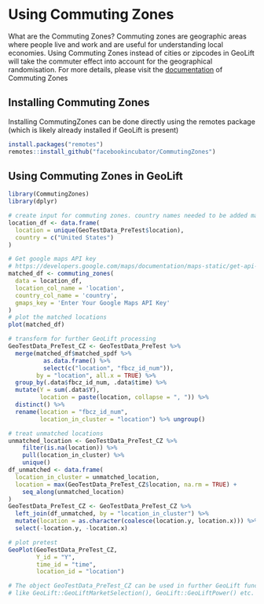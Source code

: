 # Using Commuting Zones

What are the Commuting Zones? Commuting zones are geographic areas where
people live and work and are useful for understanding local economies.
Using Commuting Zones instead of cities or zipcodes in GeoLift will take
the commuter effect into account for the geographical randomisation. For
more details, please visit the
[documentation](https://facebookincubator.github.io/CommutingZones/docs/intro)
of Commuting Zones

## Installing Commuting Zones

Installing CommutingZones can be done directly using the remotes package
(which is likely already installed if GeoLift is present)

``` r
install.packages("remotes")
remotes::install_github("facebookincubator/CommutingZones")
```

## Using Commuting Zones in GeoLift

``` r
library(CommutingZones)
library(dplyr)

# create input for commuting zones. country names needed to be added manually
location_df <- data.frame(
  location = unique(GeoTestData_PreTest$location),
  country = c("United States")
)

# Get google maps API key 
# https://developers.google.com/maps/documentation/maps-static/get-api-key/
matched_df <- commuting_zones(
  data = location_df,
  location_col_name = 'location',
  country_col_name = 'country',
  gmaps_key = 'Enter Your Google Maps API Key'
)
# plot the matched locations
plot(matched_df)

# transform for further GeoLift processing
GeoTestData_PreTest_CZ <- GeoTestData_PreTest %>% 
  merge(matched_df$matched_spdf %>% 
          as.data.frame() %>% 
          select(c("location", "fbcz_id_num")), 
        by = "location", all.x = TRUE) %>% 
  group_by(.data$fbcz_id_num, .data$time) %>% 
  mutate(Y = sum(.data$Y),
         location = paste(location, collapse = ", ")) %>% 
  distinct() %>% 
  rename(location = "fbcz_id_num", 
         location_in_cluster = "location") %>% ungroup()

# treat unmatched locations
unmatched_location <- GeoTestData_PreTest_CZ %>% 
    filter(is.na(location)) %>% 
    pull(location_in_cluster) %>% 
    unique()
df_unmatched <- data.frame(
  location_in_cluster = unmatched_location,
  location = max(GeoTestData_PreTest_CZ$location, na.rm = TRUE) + 
    seq_along(unmatched_location)
)
GeoTestData_PreTest_CZ <- GeoTestData_PreTest_CZ %>% 
  left_join(df_unmatched, by = "location_in_cluster") %>% 
  mutate(location = as.character(coalesce(location.y, location.x))) %>% 
  select(-location.y, -location.x)

# plot pretest
GeoPlot(GeoTestData_PreTest_CZ,
        Y_id = "Y",
        time_id = "time",
        location_id = "location")

# The object GeoTestData_PreTest_CZ can be used in further GeoLift functions 
# like GeoLift::GeoLiftMarketSelection(), GeoLift::GeoLiftPower() etc.
```
